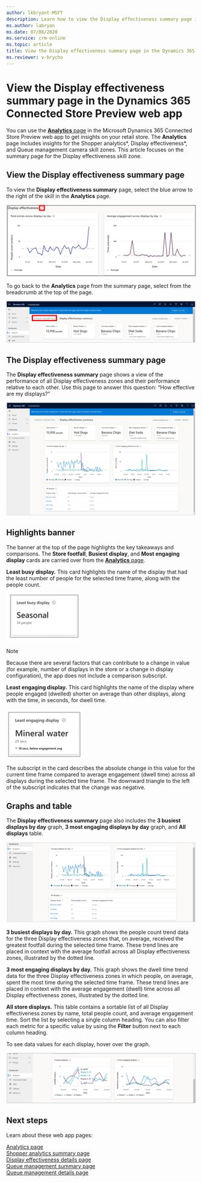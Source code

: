 ```yaml
---
author: lkbryant-MSFT
description: Learn how to view the Display effectiveness summary page in the Dynamics 365 Connected Store Preview web app to get insights on your store
ms.author: labryan
ms.date: 07/08/2020
ms.service: crm-online
ms.topic: article
title: View the Display effectiveness summary page in the Dynamics 365 Connected Store Preview web app
ms.reviewer: v-brycho
---
```


# View the Display effectiveness summary page in the Dynamics 365 Connected Store Preview web app

You can use the [**Analytics** page](web-app-get-insights.md) in the Microsoft Dynamics 365 Connected Store Preview web app to get insights on your retail store. The **Analytics** page includes insights for the Shopper analytics*, Display effectiveness*, and Queue management camera skill zones. This article focuses on the summary page for the Display effectiveness skill zone. 

## View the Display effectiveness summary page

To view the **Display effectiveness summary** page, select the blue arrow to the right of the skill in the **Analytics** page. 

![Blue arrow to select to see a summary page](media/analytics-43.PNG "Blue arrow to select to see a summary page")

To go back to the **Analytics** page from the summary page, select from the breadcrumb at the top of the page.

![Breadcrumb to select to go back to the Analytics page](media/analytics-47.PNG "Breadcrumb to select to go back to the Analytics page")

## The Display effectiveness summary page

The **Display effectiveness summary** page shows a view of the performance of all Display effectiveness zones and their performance relative to each other. Use this page to answer this question: “How effective are my displays?”

![Display effectiveness summary page](media/analytics-24.PNG "Display effectiveness summary page")

## Highlights banner

The banner at the top of the page highlights the key takeaways and comparisons. The **Store footfall**, **Busiest display**, and 
**Most engaging display** cards are carried over from the [**Analytics** page](web-app-get-insights.md). 

**Least busy display.** This card highlights the name of the display that had the least number of people for the selected time 
frame, along with the people count. 

![Least busy display card](media/analytics-25.PNG "Least busy display card")

> [!NOTE]
> Because there are several factors that can contribute to a change in value (for example, number of displays in the store or a change 
in display configuration), the app does not include a comparison subscript.

**Least engaging display.** This card highlights the name of the display where people engaged (dwelled) shorter on average than other 
displays, along with the time, in seconds, for dwell time. 

![Least engaging display card](media/analytics-26.PNG "Least engaging display card")

The subscript in the card describes the absolute change in this value for the current time frame compared to average engagement (dwell time) across all displays during the selected time frame. The downward triangle to the left of the subscript indicates that the change was negative. 

## Graphs and table

The **Display effectiveness summary** page also includes the **3 busiest displays by day** graph, **3 most engaging displays by day** graph, and **All displays** table.

![Graphs and table](media/analytics-27.PNG "Graphs and table")

**3 busiest displays by day.** This graph shows the people count trend data for the three Display effectiveness zones that, on average, 
received the greatest footfall during the selected time frame. These trend lines are placed in context with the average footfall 
across all Display effectiveness zones, illustrated by the dotted line.

**3 most engaging displays by day.** This graph shows the dwell time trend data for the three Display effectiveness zones in which people, 
on average, spent the most time during the selected time frame. These trend lines are placed in context with the average engagement 
(dwell) time across all Display effectiveness zones, illustrated by the dotted line.

**All store displays.** This table contains a sortable list of all Display effectiveness zones by name, total people count, and average 
engagement time. Sort the list by selecting a single column heading. You can also filter each metric for a specific value by using 
the **Filter** button next to each column heading.

To see data values for each display, hover over the graph. 

![Example data displayed on hovering](media/analytics-28.PNG "Example data displayed on hovering")

## Next steps

Learn about these web app pages:

[Analytics page](web-app-get-insights.md)<br>
[Shopper analytics summary page](shopper-analytics-summary-page.md)<br>
[Display effectiveness details page](display-effectiveness-details-page.md)<br>
[Queue management summary page](queue-management-summary-page.md)<br>
[Queue management details page](queue-management-details-page.md)

